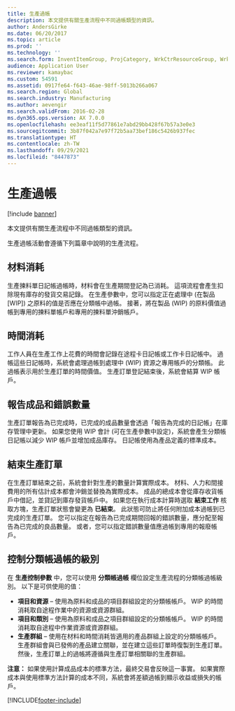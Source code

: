 ```yaml
---
title: 生產過帳
description: 本文提供有關生產流程中不同過帳類型的資訊。
author: AndersGirke
ms.date: 06/20/2017
ms.topic: article
ms.prod: ''
ms.technology: ''
ms.search.form: InventItemGroup, ProjCategory, WrkCtrResourceGroup, WrkCtrTable
audience: Application User
ms.reviewer: kamaybac
ms.custom: 54591
ms.assetid: 0917fe64-f643-46ae-98ff-5013b266a067
ms.search.region: Global
ms.search.industry: Manufacturing
ms.author: aevengir
ms.search.validFrom: 2016-02-28
ms.dyn365.ops.version: AX 7.0.0
ms.openlocfilehash: ee3eaf11f5d77861e7abd29bb428f67b57a3e0e3
ms.sourcegitcommit: 3b87f042a7e97f72b5aa73bef186c5426b937fec
ms.translationtype: HT
ms.contentlocale: zh-TW
ms.lasthandoff: 09/29/2021
ms.locfileid: "8447873"
---
```

# <a name="production-posting"></a>生產過帳

[!include [banner](../includes/banner.md)]

本文提供有關生產流程中不同過帳類型的資訊。

生產過帳活動會遵循下列篇章中說明的生產流程。

## <a name="material-consumption"></a>材料消耗
生產揀料單日記帳過帳時，材料會在生產期間登記為已消耗。 這項流程會產生扣除現有庫存的發貨交易記錄。 在生產參數中，您可以指定正在處理中 (在製品 \[WIP\]) 之原料的值是否應在分類帳中過帳。 接著，將在製品 (WIP) 的原料價值過帳到專用的揀料單帳戶和專用的揀料單沖銷帳戶。

## <a name="time-consumption"></a>時間消耗
工作人員在生產工作上花費的時間會記錄在途程卡日記帳或工作卡日記帳中。 過帳這些日記帳時，系統會處理過帳到處理中 (WIP) 資源之專用帳戶的分類帳。 此過帳表示用於生產訂單的時間價值。 生產訂單登記結束後，系統會結算 WIP 帳戶。

## <a name="reporting-finished-goods-and-error-quantities"></a>報告成品和錯誤數量
生產訂單報告為已完成時，已完成的成品數量會透過「報告為完成的日記帳」在庫存管理中更新。 如果您使用 WIP 會計 (可在生產參數中設定)，系統會產生分類帳日記帳以減少 WIP 帳戶並增加成品庫存。 日記帳使用為產品定義的標準成本。

## <a name="ending-the-production-order"></a>結束生產訂單
在生產訂單結束之前，系統會針對生產的數量計算實際成本。 材料、人力和間接費用的所有估計成本都會沖銷並替換為實際成本。 成品的總成本會從庫存收貨帳戶中借記，並貸記到庫存發貨帳戶中。 如果您在執行成本計算時選取 **結束工作** 核取方塊，生產訂單狀態會變更為 **已結束**。 此狀態可防止將任何附加成本過帳到已完成的生產訂單。 您可以指定在報告為已完成期間回報的錯誤數量，應分配至報告為已完成的良品數量。 或者，您可以指定錯誤數量值應過帳到專用的報廢帳戶。

## <a name="controlling-the-level-of-ledger-posting"></a>控制分類帳過帳的級別
在 **生產控制參數** 中，您可以使用 **分類帳過帳** 欄位設定生產流程的分類帳過帳級別。 以下是可供使用的值：

-   **項目和資源** – 使用為原料和成品的項目群組設定的分類帳帳戶。 WIP 的時間消耗取自途程作業中的資源或資源群組。
-   **項目和類別** – 使用為原料和成品之項目群組設定的分類帳帳戶。 WIP 的時間消耗取自途程中作業資源或資源群組。
-   **生產群組** – 使用在材料和時間消耗皆適用的產品群組上設定的分類帳帳戶。 生產群組會與已發佈的產品建立關聯，並在建立這些訂單時復製到生產訂單。 然後，生產訂單上的過帳將遵循與生產訂單相關聯的生產群組。

**注意：** 如果使用計算成品成本的標準方法，最終交易會反映這一事實。 如果實際成本與使用標準方法計算的成本不同，系統會將差額過帳到顯示收益或損失的帳戶。





[!INCLUDE[footer-include](../../includes/footer-banner.md)]